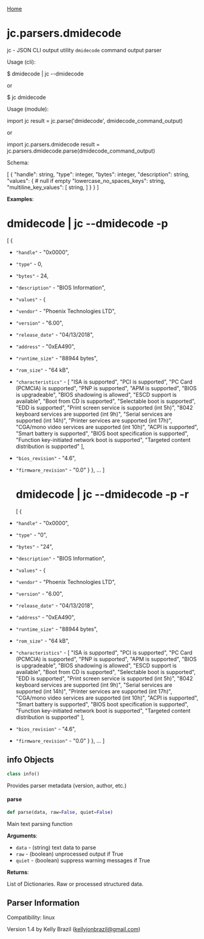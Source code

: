 [Home](https://kellyjonbrazil.github.io/jc/)
<a id="jc.parsers.dmidecode"></a>

# jc.parsers.dmidecode

jc - JSON CLI output utility `dmidecode` command output parser

Usage (cli):

$ dmidecode | jc --dmidecode

or

$ jc dmidecode

Usage (module):

import jc
result = jc.parse('dmidecode', dmidecode_command_output)

or

import jc.parsers.dmidecode
result = jc.parsers.dmidecode.parse(dmidecode_command_output)

Schema:

[
{
"handle":                      string,
"type":                        integer,
"bytes":                       integer,
"description":                 string,
"values": {                                 # null if empty
"lowercase_no_spaces_keys":  string,
"multiline_key_values": [
string,
]
}
}
]

**Examples**:

  
  # dmidecode | jc --dmidecode -p
  [
  {
- `"handle"` - "0x0000",
- `"type"` - 0,
- `"bytes"` - 24,
- `"description"` - "BIOS Information",
- `"values"` - {
- `"vendor"` - "Phoenix Technologies LTD",
- `"version"` - "6.00",
- `"release_date"` - "04/13/2018",
- `"address"` - "0xEA490",
- `"runtime_size"` - "88944 bytes",
- `"rom_size"` - "64 kB",
- `"characteristics"` - [
  "ISA is supported",
  "PCI is supported",
  "PC Card (PCMCIA) is supported",
  "PNP is supported",
  "APM is supported",
  "BIOS is upgradeable",
  "BIOS shadowing is allowed",
  "ESCD support is available",
  "Boot from CD is supported",
  "Selectable boot is supported",
  "EDD is supported",
  "Print screen service is supported (int 5h)",
  "8042 keyboard services are supported (int 9h)",
  "Serial services are supported (int 14h)",
  "Printer services are supported (int 17h)",
  "CGA/mono video services are supported (int 10h)",
  "ACPI is supported",
  "Smart battery is supported",
  "BIOS boot specification is supported",
  "Function key-initiated network boot is supported",
  "Targeted content distribution is supported"
  ],
- `"bios_revision"` - "4.6",
- `"firmware_revision"` - "0.0"
  }
  },
  ...
  ]
  
  # dmidecode | jc --dmidecode -p -r
  [
  {
- `"handle"` - "0x0000",
- `"type"` - "0",
- `"bytes"` - "24",
- `"description"` - "BIOS Information",
- `"values"` - {
- `"vendor"` - "Phoenix Technologies LTD",
- `"version"` - "6.00",
- `"release_date"` - "04/13/2018",
- `"address"` - "0xEA490",
- `"runtime_size"` - "88944 bytes",
- `"rom_size"` - "64 kB",
- `"characteristics"` - [
  "ISA is supported",
  "PCI is supported",
  "PC Card (PCMCIA) is supported",
  "PNP is supported",
  "APM is supported",
  "BIOS is upgradeable",
  "BIOS shadowing is allowed",
  "ESCD support is available",
  "Boot from CD is supported",
  "Selectable boot is supported",
  "EDD is supported",
  "Print screen service is supported (int 5h)",
  "8042 keyboard services are supported (int 9h)",
  "Serial services are supported (int 14h)",
  "Printer services are supported (int 17h)",
  "CGA/mono video services are supported (int 10h)",
  "ACPI is supported",
  "Smart battery is supported",
  "BIOS boot specification is supported",
  "Function key-initiated network boot is supported",
  "Targeted content distribution is supported"
  ],
- `"bios_revision"` - "4.6",
- `"firmware_revision"` - "0.0"
  }
  },
  ...
  ]

<a id="jc.parsers.dmidecode.info"></a>

## info Objects

```python
class info()
```

Provides parser metadata (version, author, etc.)

<a id="jc.parsers.dmidecode.parse"></a>

#### parse

```python
def parse(data, raw=False, quiet=False)
```

Main text parsing function

**Arguments**:

  
- `data` - (string)  text data to parse
- `raw` - (boolean) unprocessed output if True
- `quiet` - (boolean) suppress warning messages if True
  

**Returns**:

  
  List of Dictionaries. Raw or processed structured data.

## Parser Information
Compatibility:  linux

Version 1.4 by Kelly Brazil (kellyjonbrazil@gmail.com)
